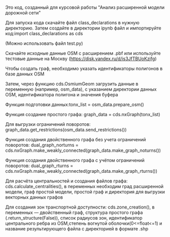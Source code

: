 Это код, созданный для курсовой работы "Анализ расширенной модели дорожной сети"

Для запуска кода скачайте файл class_declarations в нужную директорию. Затем создайте в директории ipynb файл и импортируйте код:import class_declarations as cds

(Можно использовать файл test.py)

Скачайте исходные данные OSM  с расширением .pbf или используйте тестовые данные на Москву (https://disk.yandex.ru/d/is3JfTBUoKzjfg)

Чтобы создать граф, необходимо указать идентификаторы полигонов в базе данных OSM

Затем, через функцию cds.OsmiumGeom загрузить данные в переменную (например, osm_data), с указанием директории данных OSM, идентификатора полигона и значения буфера

Функция подготовки данных:tonx_list = osm_data.prepare_osm()

Функция создание простого графа: graph_data = cds.nxGraph(tonx_list)

Для выгрузки ограничений поворотов: graph_data.get_restrictions(osm_data.send_restrictions())

Функция создания двойственного графа без учета ограничений поворотов: dual_graph_norturns = cds.nxGraph.make_weakly_connected(graph_data.make_graph_noturns())

Функция создания двойственного графа с учётом ограничений поворотов: dual_graph_rturns = cds.nxGraph.make_weakly_connected(graph_data.make_graph_rturns())

Для расчёта центральностей и создания файлов графа: cds.calculate_centralities(), в переменных необходим град расширенной модели, граф простой модели, простой граф и директория для выгрузки векторных данных графов

Для создания зон транспортной доступности: cds.zone_creation(), в переменных — двойственный граф, структура простого графа (.return_structure(False)), список радиусов зон, идентификатор центрального ребра из OSM,степень вогнутой оболочки(0<=float<=1) и название результирующего файла с директорией в формате .shp
